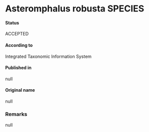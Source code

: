 Asteromphalus robusta SPECIES
=======

#### Status
ACCEPTED

#### According to
Integrated Taxonomic Information System

#### Published in
null

#### Original name
null

### Remarks
null